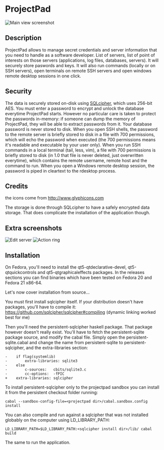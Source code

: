 # ProjectPad

![Main view screenshot](https://raw.githubusercontent.com/wiki/emmanueltouzery/projectpad/main_pic.png)

## Description

ProjectPad allows to manage secret credentials and server information that you need to handle as a software developer. List of servers, list of point of interests on those servers (applications, log files, databases, servers). It will securely store paswords and keys.
It will also run commands (locally or on SSH servers), open terminals on remote SSH servers and open windows remote desktop sessions in one click.

## Security

The data is securely stored on-disk using [SQLcipher][], which uses 256-bit AES. You must enter a password to encrypt and unlock the database everytime ProjectPad starts. However no particular care is taken to protect the passwords in-memory: if someone can
dump the memory of ProjectPad, they will be able to extract passwords from it.
Your database password is never stored to disk. When you open SSH shells, the password to the remote server is briefly stored to disk in a file with 700 permissions, which will echo the password when executed (the 700 permissions means it's readable and executable by your user only). When you run SSH commands in a local terminal (tail, less, vim), a file with 700 permissions is briefly stored to disk (in 1.0 that file is never deleted, just overwritten everytime), which contains the remote username, remote host and the command to run. When you open a Windows remote desktop session, the password is piped in cleartext to the rdesktop process.

## Credits
the icons come from http://www.glyphicons.com

The storage is done through SQLcipher to have a safely encrypted data storage.
That does complicate the installation of the application though.

## Extra screenshots

![Edit server](https://raw.githubusercontent.com/wiki/emmanueltouzery/projectpad/edit_server.png)
![Action ring](https://raw.githubusercontent.com/wiki/emmanueltouzery/projectpad/action_ring.png)

## Installation

On Fedora, you'll need to install the qt5-qtdeclarative-devel, qt5-qtquickcontrols and qt5-qtgraphicaleffects packages.
In the releases sections you can find binaries which have been tested on Fedora 20 and Fedora 21 x86-64.

Let's now cover installation from source...

You must first install sqlcipher itself. If your distribution doesn't have packages, you'll have to compile it:
https://github.com/sqlcipher/sqlcipher#compiling
(dynamic linking worked best for me)

Then you'll need the persistent-sqlcipher haskell package. That package however doesn't really exist. You'll have to fetch the
persistent-sqlite package source, and modify the cabal file. Simply open the persistent-sqlite.cabal and change the name from
persistent-sqlite to persistent-sqlcipher, and the extra-libraries section:

    -    if flag(systemlib)
    -        extra-libraries: sqlite3
    -    else
    -        c-sources:   cbits/sqlite3.c
    -        cc-options:  -fPIC
    +    extra-libraries: sqlcipher

To install persistent-sqlcipher only to the projectpad sandbox you can install it from the persistent checkout folder running:

    cabal --sandbox-config-file=<projectpad dir>/cabal.sandbox.config install

You can also compile and run against a sqlcipher that was not installed globably on the computer using LD_LIBRARY_PATH:

    LD_LIBRARY_PATH=$LD_LIBRARY_PATH:<sqlcipher install dir>/lib/ cabal build

The same to run the application.

[SQLcipher]: https://www.zetetic.net/sqlcipher/
